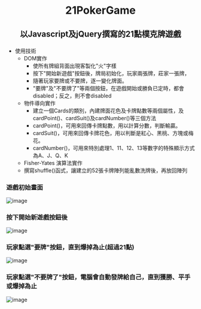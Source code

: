 # <p align="center">21PokerGame</p>
## <p align="center">以Javascript及jQuery撰寫的21點樸克牌遊戲</p>
- 使用技術
  - DOM實作
    - 使所有牌組背面出現客製化"火"字樣
    - 按下"開始新遊戲"按鈕後，牌局初始化，玩家兩張牌，莊家一張牌，
    - 隨著玩家要牌或不要牌，逐一變化牌面。
    - "要牌"及"不要牌了"等兩個按鈕，在遊戲開始或勝負已定時，都會disabled；反之，則不會disabled
  - 物件導向實作
    - 建立一個Cards的類別，內建牌面花色及卡牌點數等兩個屬性，及cardPoint()、cardSuit()及cardNumber()等三個方法
    - cardPoint()，可用來回傳卡牌點數，用以計算分數，判斷輸贏。
    - cardSuit()，可用來回傳卡牌花色，用以判斷是紅心、黑桃、方塊或梅花。
    - cardNumber()，可用來特別處理1、11、12、13等數字的特殊顯示方式為A、J、Q、K
   - Fisher-Yates 演算法實作
    - 撰寫shuffle()函式，讓建立的52張卡牌陣列能亂數洗牌後，再放回陣列
### 遊戲初始畫面
![image](https://user-images.githubusercontent.com/109893487/201807264-538c9b24-4aa3-480c-8c2d-dd85ae71810f.png)
### 按下開始新遊戲按鈕後
![image](https://user-images.githubusercontent.com/109893487/201809064-a0e16d86-cb4b-4461-9442-daa58dd5fe6d.png)
### 玩家點選"要牌"按鈕，直到爆掉為止(超過21點)
![image](https://user-images.githubusercontent.com/109893487/201809357-8c4639bf-18eb-4034-93c2-e492e4055da8.png)
### 玩家點選"不要牌了"按鈕，電腦會自動發牌給自己，直到獲勝、平手或爆掉為止
![image](https://user-images.githubusercontent.com/109893487/201809682-1fb5859e-6b57-40f4-86d1-ea4ea2fc3f59.png)




